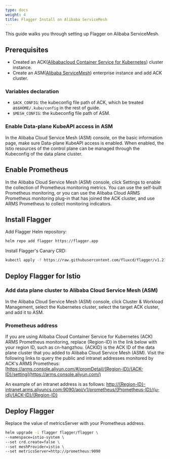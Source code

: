 ```yaml
---
type: docs
weight: 4
title: Flagger Install on Alibaba ServiceMesh
---
```


This guide walks you through setting up Flagger on Alibaba ServiceMesh.

## Prerequisites
- Created an ACK([Alibabacloud Container Service for Kubernetes](https://cs.console.aliyun.com)) cluster instance.
- Create an ASM([Alibaba ServiceMesh](https://servicemesh.console.aliyun.com)) enterprise instance and add ACK cluster.

### Variables declaration
- `$ACK_CONFIG`: the kubeconfig file path of ACK, which be treated as`$HOME/.kube/config` in the rest of guide.
- `$MESH_CONFIG`: the kubeconfig file path of ASM.

### Enable Data-plane KubeAPI access in ASM

In the Alibaba Cloud Service Mesh (ASM) console, on the basic information page, make sure Data-plane KubeAPI access is enabled. When enabled, the Istio resources of the control plane can be managed through the Kubeconfig of the data plane cluster.

## Enable Prometheus

In the Alibaba Cloud Service Mesh (ASM) console, click  Settings to enable the collection of Prometheus monitoring metrics. You can use the self-built Prometheus monitoring, or you can use the Alibaba Cloud ARMS Prometheus monitoring plug-in that has joined the ACK cluster, and use ARMS Prometheus to collect monitoring indicators.

## Install Flagger

Add Flagger Helm repository:

```bash
helm repo add flagger https://flagger.app
```

Install Flagger's Canary CRD:

```bash
kubectl apply -f https://raw.githubusercontent.com/fluxcd/flagger/v1.21.0/artifacts/flagger/crd.yaml
```
## Deploy Flagger for Istio

### Add data plane cluster to Alibaba Cloud Service Mesh (ASM)

In the Alibaba Cloud Service Mesh (ASM) console, click Cluster & Workload Management, select the Kubernetes cluster, select the target ACK cluster, and add it to ASM.

### Prometheus address

If you are using Alibaba Cloud Container Service for Kubernetes (ACK) ARMS Prometheus monitoring, replace {Region-ID} in the link below with your region ID, such as cn-hangzhou. {ACKID} is the ACK ID of the data plane cluster that you added to Alibaba Cloud Service Mesh (ASM). Visit the following links to query the public and intranet addresses monitored by ACK's ARMS Prometheus:
[https://arms.console.aliyun.com/#/promDetail/{Region-ID}/{ACK-ID}/setting](https://arms.console.aliyun.com/)

An example of an intranet address is as follows:
[http://{Region-ID}-intranet.arms.aliyuncs.com:9090/api/v1/prometheus/{Prometheus-ID}/{u-id}/{ACK-ID}/{Region-ID}](https://arms.console.aliyun.com/)

## Deploy Flagger
Replace the value of metricsServer with your Prometheus address.

```bash
helm upgrade -i flagger flagger/flagger \
--namespace=istio-system \
--set crd.create=false \
--set meshProvider=istio \
--set metricsServer=http://prometheus:9090
```